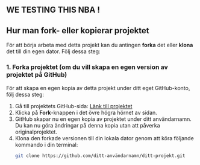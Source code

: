 
## WE TESTING THIS NBA ! 

## Hur man fork- eller kopierar projektet

För att börja arbeta med detta projekt kan du antingen **forka** det eller **klona** det till din egen dator. Följ dessa steg:

### 1. **Forka projektet** (om du vill skapa en egen version av projektet på GitHub)

För att skapa en egen kopia av detta projekt under ditt eget GitHub-konto, följ dessa steg:

1. Gå till projektets GitHub-sida: [Länk till projektet](https://github.com/ditt-användarnamn/ditt-projekt)
2. Klicka på **Fork**-knappen i det övre högra hörnet av sidan.
3. GitHub skapar nu en egen kopia av projektet under ditt användarnamn. Du kan nu göra ändringar på denna kopia utan att påverka originalprojektet.
4. Klona den forkade versionen till din lokala dator genom att köra följande kommando i din terminal:
   ```bash
   git clone https://github.com/ditt-användarnamn/ditt-projekt.git
